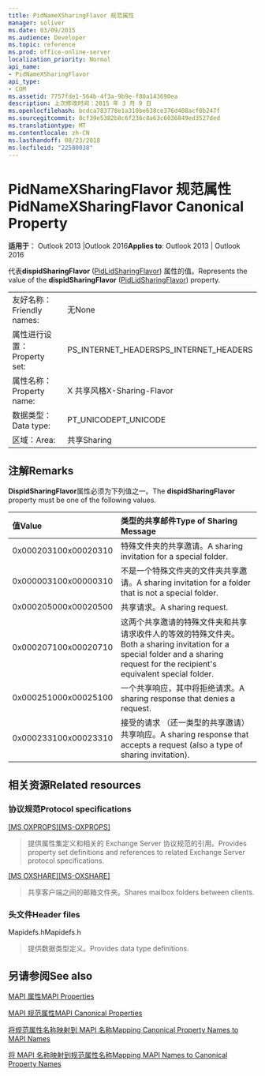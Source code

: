 ```yaml
---
title: PidNameXSharingFlavor 规范属性
manager: soliver
ms.date: 03/09/2015
ms.audience: Developer
ms.topic: reference
ms.prod: office-online-server
localization_priority: Normal
api_name:
- PidNameXSharingFlavor
api_type:
- COM
ms.assetid: 7757fde1-564b-4f3a-9b9e-f80a143690ea
description: 上次修改时间：2015 年 3 月 9 日
ms.openlocfilehash: bcdca783778e1a310be638ce376d408acf0b247f
ms.sourcegitcommit: 0cf39e5382b8c6f236c8a63c6036849ed3527ded
ms.translationtype: MT
ms.contentlocale: zh-CN
ms.lasthandoff: 08/23/2018
ms.locfileid: "22580038"
---
```

# <a name="pidnamexsharingflavor-canonical-property"></a><span data-ttu-id="42b94-103">PidNameXSharingFlavor 规范属性</span><span class="sxs-lookup"><span data-stu-id="42b94-103">PidNameXSharingFlavor Canonical Property</span></span>

  
  
<span data-ttu-id="42b94-104">**适用于**： Outlook 2013 |Outlook 2016</span><span class="sxs-lookup"><span data-stu-id="42b94-104">**Applies to**: Outlook 2013 | Outlook 2016</span></span> 
  
<span data-ttu-id="42b94-105">代表**dispidSharingFlavor** ([PidLidSharingFlavor](pidlidsharingflavor-canonical-property.md)) 属性的值。</span><span class="sxs-lookup"><span data-stu-id="42b94-105">Represents the value of the **dispidSharingFlavor** ([PidLidSharingFlavor](pidlidsharingflavor-canonical-property.md)) property.</span></span>
  
|||
|:-----|:-----|
|<span data-ttu-id="42b94-106">友好名称：</span><span class="sxs-lookup"><span data-stu-id="42b94-106">Friendly names:</span></span>  <br/> |<span data-ttu-id="42b94-107">无</span><span class="sxs-lookup"><span data-stu-id="42b94-107">None</span></span>  <br/> |
|<span data-ttu-id="42b94-108">属性进行设置：</span><span class="sxs-lookup"><span data-stu-id="42b94-108">Property set:</span></span>  <br/> |<span data-ttu-id="42b94-109">PS_INTERNET_HEADERS</span><span class="sxs-lookup"><span data-stu-id="42b94-109">PS_INTERNET_HEADERS</span></span>  <br/> |
|<span data-ttu-id="42b94-110">属性名称：</span><span class="sxs-lookup"><span data-stu-id="42b94-110">Property name:</span></span>  <br/> |<span data-ttu-id="42b94-111">X 共享风格</span><span class="sxs-lookup"><span data-stu-id="42b94-111">X-Sharing-Flavor</span></span>  <br/> |
|<span data-ttu-id="42b94-112">数据类型：</span><span class="sxs-lookup"><span data-stu-id="42b94-112">Data type:</span></span>  <br/> |<span data-ttu-id="42b94-113">PT_UNICODE</span><span class="sxs-lookup"><span data-stu-id="42b94-113">PT_UNICODE</span></span>  <br/> |
|<span data-ttu-id="42b94-114">区域：</span><span class="sxs-lookup"><span data-stu-id="42b94-114">Area:</span></span>  <br/> |<span data-ttu-id="42b94-115">共享</span><span class="sxs-lookup"><span data-stu-id="42b94-115">Sharing</span></span>  <br/> |
   
## <a name="remarks"></a><span data-ttu-id="42b94-116">注解</span><span class="sxs-lookup"><span data-stu-id="42b94-116">Remarks</span></span>

<span data-ttu-id="42b94-117">**DispidSharingFlavor**属性必须为下列值之一。</span><span class="sxs-lookup"><span data-stu-id="42b94-117">The **dispidSharingFlavor** property must be one of the following values.</span></span> 
  
|<span data-ttu-id="42b94-118">**值**</span><span class="sxs-lookup"><span data-stu-id="42b94-118">**Value**</span></span>|<span data-ttu-id="42b94-119">**类型的共享邮件**</span><span class="sxs-lookup"><span data-stu-id="42b94-119">**Type of Sharing Message**</span></span>|
|:-----|:-----|
|<span data-ttu-id="42b94-120">0x00020310</span><span class="sxs-lookup"><span data-stu-id="42b94-120">0x00020310</span></span>  <br/> |<span data-ttu-id="42b94-121">特殊文件夹的共享邀请。</span><span class="sxs-lookup"><span data-stu-id="42b94-121">A sharing invitation for a special folder.</span></span>  <br/> |
|<span data-ttu-id="42b94-122">0x00000310</span><span class="sxs-lookup"><span data-stu-id="42b94-122">0x00000310</span></span>  <br/> |<span data-ttu-id="42b94-123">不是一个特殊文件夹的文件夹共享邀请。</span><span class="sxs-lookup"><span data-stu-id="42b94-123">A sharing invitation for a folder that is not a special folder.</span></span>  <br/> |
|<span data-ttu-id="42b94-124">0x00020500</span><span class="sxs-lookup"><span data-stu-id="42b94-124">0x00020500</span></span>  <br/> |<span data-ttu-id="42b94-125">共享请求。</span><span class="sxs-lookup"><span data-stu-id="42b94-125">A sharing request.</span></span>  <br/> |
|<span data-ttu-id="42b94-126">0x00020710</span><span class="sxs-lookup"><span data-stu-id="42b94-126">0x00020710</span></span>  <br/> |<span data-ttu-id="42b94-127">这两个共享邀请的特殊文件夹和共享请求收件人的等效的特殊文件夹。</span><span class="sxs-lookup"><span data-stu-id="42b94-127">Both a sharing invitation for a special folder and a sharing request for the recipient's equivalent special folder.</span></span>  <br/> |
|<span data-ttu-id="42b94-128">0x00025100</span><span class="sxs-lookup"><span data-stu-id="42b94-128">0x00025100</span></span>  <br/> |<span data-ttu-id="42b94-129">一个共享响应，其中将拒绝请求。</span><span class="sxs-lookup"><span data-stu-id="42b94-129">A sharing response that denies a request.</span></span>  <br/> |
|<span data-ttu-id="42b94-130">0x00023310</span><span class="sxs-lookup"><span data-stu-id="42b94-130">0x00023310</span></span>  <br/> |<span data-ttu-id="42b94-131">接受的请求 （还一类型的共享邀请） 共享响应。</span><span class="sxs-lookup"><span data-stu-id="42b94-131">A sharing response that accepts a request (also a type of sharing invitation).</span></span>  <br/> |
   
## <a name="related-resources"></a><span data-ttu-id="42b94-132">相关资源</span><span class="sxs-lookup"><span data-stu-id="42b94-132">Related resources</span></span>

### <a name="protocol-specifications"></a><span data-ttu-id="42b94-133">协议规范</span><span class="sxs-lookup"><span data-stu-id="42b94-133">Protocol specifications</span></span>

<span data-ttu-id="42b94-134">[[MS OXPROPS]](http://msdn.microsoft.com/library/f6ab1613-aefe-447d-a49c-18217230b148%28Office.15%29.aspx)</span><span class="sxs-lookup"><span data-stu-id="42b94-134">[[MS-OXPROPS]](http://msdn.microsoft.com/library/f6ab1613-aefe-447d-a49c-18217230b148%28Office.15%29.aspx)</span></span>
  
> <span data-ttu-id="42b94-135">提供属性集定义和相关的 Exchange Server 协议规范的引用。</span><span class="sxs-lookup"><span data-stu-id="42b94-135">Provides property set definitions and references to related Exchange Server protocol specifications.</span></span>
    
<span data-ttu-id="42b94-136">[[MS OXSHARE]](http://msdn.microsoft.com/library/e4e5bd27-d5e0-43f9-a6ea-550876724f3d%28Office.15%29.aspx)</span><span class="sxs-lookup"><span data-stu-id="42b94-136">[[MS-OXSHARE]](http://msdn.microsoft.com/library/e4e5bd27-d5e0-43f9-a6ea-550876724f3d%28Office.15%29.aspx)</span></span>
  
> <span data-ttu-id="42b94-137">共享客户端之间的邮箱文件夹。</span><span class="sxs-lookup"><span data-stu-id="42b94-137">Shares mailbox folders between clients.</span></span>
    
### <a name="header-files"></a><span data-ttu-id="42b94-138">头文件</span><span class="sxs-lookup"><span data-stu-id="42b94-138">Header files</span></span>

<span data-ttu-id="42b94-139">Mapidefs.h</span><span class="sxs-lookup"><span data-stu-id="42b94-139">Mapidefs.h</span></span>
  
> <span data-ttu-id="42b94-140">提供数据类型定义。</span><span class="sxs-lookup"><span data-stu-id="42b94-140">Provides data type definitions.</span></span>
    
## <a name="see-also"></a><span data-ttu-id="42b94-141">另请参阅</span><span class="sxs-lookup"><span data-stu-id="42b94-141">See also</span></span>



[<span data-ttu-id="42b94-142">MAPI 属性</span><span class="sxs-lookup"><span data-stu-id="42b94-142">MAPI Properties</span></span>](mapi-properties.md)
  
[<span data-ttu-id="42b94-143">MAPI 规范属性</span><span class="sxs-lookup"><span data-stu-id="42b94-143">MAPI Canonical Properties</span></span>](mapi-canonical-properties.md)
  
[<span data-ttu-id="42b94-144">将规范属性名称映射到 MAPI 名称</span><span class="sxs-lookup"><span data-stu-id="42b94-144">Mapping Canonical Property Names to MAPI Names</span></span>](mapping-canonical-property-names-to-mapi-names.md)
  
[<span data-ttu-id="42b94-145">将 MAPI 名称映射到规范属性名称</span><span class="sxs-lookup"><span data-stu-id="42b94-145">Mapping MAPI Names to Canonical Property Names</span></span>](mapping-mapi-names-to-canonical-property-names.md)

